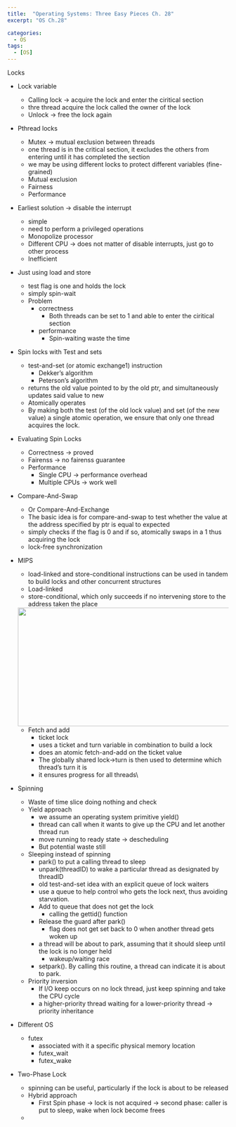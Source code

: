 ```yaml
---
title:  "Operating Systems: Three Easy Pieces Ch. 28"
excerpt: "OS Ch.28"

categories:
  - OS
tags:
  - [OS]
---
```


Locks

- Lock variable
    - Calling lock → acquire the lock and enter the ciritical section
    - thre thread acquire the lock called the owner of the lock
    - Unlock → free the lock again
- Pthread locks
    - Mutex → mutual exclusion between threads
    - one thread is in the critical section, it excludes the others from entering until it has completed the section
    - we may be using different locks to protect different variables (fine-grained)
    - Mutual exclusion
    - Fairness
    - Performance
- Earliest solution → disable the interrupt
    - simple
    - need to perform a privileged operations
    - Monopolize processor
    - Different CPU → does not matter of disable interrupts, just go to other process
    - Inefficient
- Just using load and store
    - test flag is one and holds the lock
    - simply spin-wait
    - Problem
        - correctness
            - Both threads can be set to 1 and able to enter the ciritical section
        - performance
            - Spin-waiting waste the time
- Spin locks with Test and sets
    - test-and-set (or atomic exchange1) instruction
        - Dekker’s algorithm
        - Peterson’s algorithm
    - returns the old value pointed to by the old ptr, and simultaneously updates said value to new
    - Atomically operates
    - By making both the test (of the old lock value) and set (of the new value) a single atomic operation, we ensure that only one thread acquires the lock.
- Evaluating Spin Locks
    - Correctness → proved
    - Fairenss → no fairenss guarantee
    - Performance
        - Single CPU → performance overhead
        - Multiple CPUs → work well
- Compare-And-Swap
    - Or Compare-And-Exchange
    - The basic idea is for compare-and-swap to test whether the value at the address specified by ptr is equal to expected
    - simply checks if the flag is 0 and if so, atomically swaps in a 1 thus acquiring the lock
    - lock-free synchronization
- MIPS
    - load-linked and store-conditional instructions can be used in tandem to build locks and other concurrent structures
    - Load-linked
    - store-conditional, which only succeeds if no intervening store to the address taken the place
    
    <img src = "../../../assets/OS_pic/Ch28.png" width = "1000" height = "270" >
    
    - Fetch and add
        - ticket lock
        - uses a ticket and turn variable in combination to build a lock
        - does an atomic fetch-and-add on the ticket value
        - The globally shared lock->turn is then used to determine which thread’s turn it is
        - it ensures progress for all threads\
- Spinning
    - Waste of time slice doing nothing and check
    - Yield approach
        - we assume an operating system primitive yield()
        - thread can call when it wants to give up the CPU and let another thread run
        - move running to ready state → descheduling
        - But potential waste still
    - Sleeping instead of spinning
        - park() to put a calling thread to sleep
        - unpark(threadID) to wake a particular thread as designated by threadID
        - old test-and-set idea with an explicit queue of lock waiters
        - use a queue to help control who gets the lock next, thus avoiding starvation.
        - Add to queue that does not get the lock
            - calling the gettid() function
        - Release the guard after park()
            - flag does not get set back to 0 when another thread gets woken up
        - a thread will be about to park, assuming that it should sleep until the lock is no longer held
            - wakeup/waiting race
        - setpark(). By calling this routine, a thread can indicate it is about to park.
    - Priority inversion
        - If I/O keep occurs on no lock thread, just keep spinning and take the CPU cycle
        - a higher-priority thread waiting for a lower-priority thread → priority inheritance
- Different OS
    - futex
        - associated with it a specific physical memory location
        - futex_wait
        - futex_wake
- Two-Phase Lock
    - spinning can be useful, particularly if the lock is about to be released
    - Hybrid approach
        - First Spin phase → lock is not acquired → second phase: caller is put to sleep, wake when lock become frees
    -
